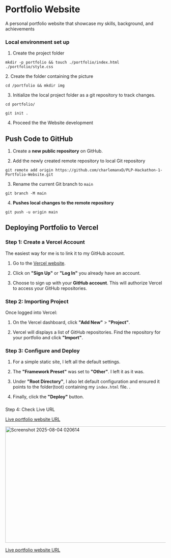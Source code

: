 # Portfolio Website

A personal portfolio website that showcase my skills, background, and achievements

### Local environment set up

1. Create the project folder 

```git
mkdir -p portfolio && touch ./portfolio/index.html ./portfolio/style.css
```

2\. Create the folder containing the picture

```linux
cd /portfolio && mkdir img
```

3. Initialize the local  project folder as a git repository to track changes.

```git
cd portfolio/

git init .
```

4. Proceed the the Website development


## Push Code to GitHub

1. Create a **new public repository** on GitHub. 

2. Add the newly created remote repository to local Git repository 

```git 
git remote add origin https://github.com/charlemanxD/PLP-Hackathon-1-Portfolio-Website.git
```

3. Rename the current Git branch to `main`

```git
git branch -M main
```

4. **Pushes local changes to the remote repository**

```git
git push -u origin main
```

## Deploying Portfolio to Vercel

### Step 1: Create a Vercel Account

The easiest way for  me is to link it to my GitHub account.

1. Go to the [Vercel website](https://vercel.com "null").

2. Click on **"Sign Up"** or **"Log In"** you already have an account.

3. Choose to sign up with your **GitHub account**. This will authorize Vercel to access your GitHub repositories.

### Step 2: Importing Project

Once logged into Vercel:

1. On the Vercel dashboard, click **"Add New"** > **"Project"**.
 
2. Vercel will displays a list of GitHub repositories. Find the repository for your portfolio and click **"Import"**.

### Step 3: Configure and Deploy

1.  For a simple static site, I left all the default settings.

2. The **"Framework Preset"** was set to **"Other"**. I left it as it was.

3. Under **"Root Directory"**, I also let default configuration and ensured it points to the folder(toot) containing my `index.html` file. .


4. Finally, click the **"Deploy"** button.

### 
Step 4: Check Live URL

[Live portfolio website URL](https://plp-hackathon-1-portfolio-website.vercel.app/)

<img width="1467" height="366" alt="Screenshot 2025-08-04 020614" src="https://github.com/user-attachments/assets/9dc84c84-b3dd-4fb8-b965-02b66af0c360" />

[Live portfolio website URL](https://plp-hackathon-1-portfolio-website.vercel.app/)

